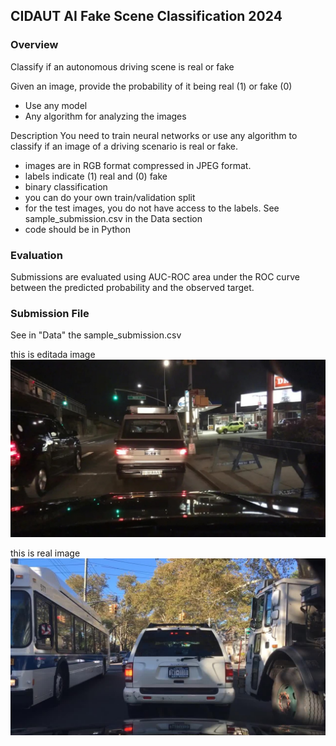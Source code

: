 ## CIDAUT AI Fake Scene Classification 2024

### Overview

Classify if an autonomous driving scene is real or fake

Given an image, provide the probability of it being real (1) or fake (0)

- Use any model
- Any algorithm for analyzing the images

Description
You need to train neural networks or use any algorithm to classify if an image of a driving scenario is real or fake.

- images are in RGB format compressed in JPEG format.
- labels indicate (1) real and (0) fake
- binary classification
- you can do your own train/validation split
- for the test images, you do not have access to the labels. See sample_submission.csv in the Data section
- code should be in Python

### Evaluation
Submissions are evaluated using AUC-ROC area under the ROC curve between the predicted probability and the observed target.

### Submission File
See in "Data" the sample_submission.csv

this is editada image
![Image](1.jpg)

this is real image
![Image](3.jpg)
